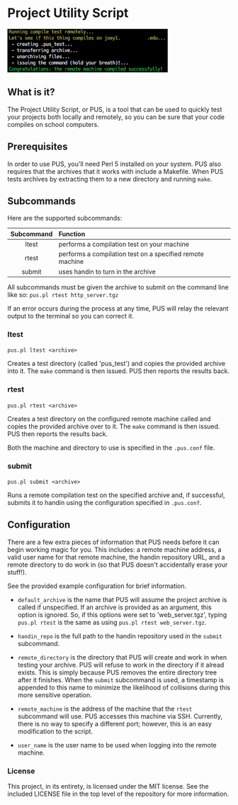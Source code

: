 # Project Utility Script

![PUS](https://github.com/mdclyburn/pus/raw/master/images/rtest.png "Running pus.pl rtest")

## What is it?

The Project Utility Script, or PUS, is a tool that can be used
to quickly test your projects both locally and remotely, so you
can be sure that your code compiles on school computers.

## Prerequisites

In order to use PUS, you'll need Perl 5 installed on your system.
PUS also requires that the archives that it works with include a Makefile.
When PUS tests archives by extracting them to a new directory and running `make`.

## Subcommands

Here are the supported subcommands:

| Subcommand | Function |
| :--------: | :------- |
| ltest      | performs a compilation test on your machine |
| rtest      | performs a compilation test on a specified remote machine |
| submit     | uses handin to turn in the archive |

All subcommands must be given the archive to submit on the
command line like so:
`pus.pl rtest http_server.tgz`

If an error occurs during the process at any time, PUS will relay
the relevant output to the terminal so you can correct it.

### ltest

`pus.pl ltest <archive>`

Creates a test directory (called 'pus_test') and copies the provided
archive into it. The `make` command is then issued. PUS then reports
the results back.

### rtest

`pus.pl rtest <archive>`

Creates a test directory on the configured remote machine called and
copies the provided archive over to it. The `make` command is then
issued. PUS then reports the results back.

Both the machine and directory to use is specified in the `.pus.conf` file.

### submit

`pus.pl submit <archive>`

Runs a remote compilation test on the specified archive and, if successful,
submits it to handin using the configuration specified in `.pus.conf`.

## Configuration

There are a few extra pieces of information that PUS needs before it can
begin working magic for you. This includes: a remote machine address, a
valid user name for that remote machine, the handin repository URL, and
a remote directory to do work in (so that PUS doesn't accidentally erase
your stuff!).

See the provided example configuration for brief information.

* `default_archive` is the name that PUS will assume the project archive is called if unspecified.
If an archive is provided as an argument, this option is ignored.
So, if this options were set to 'web_server.tgz', typing `pus.pl rtest` is the same as using `pus.pl rtest web_server.tgz`.

* `handin_repo` is the full path to the handin repository used in the `submit` subcommand.

* `remote_directory` is the directory that PUS will create and work in when testing your archive.
PUS will refuse to work in the directory if it alread exists.
This is simply because PUS removes the entire directory tree after it finishes.
When the `submit` subcommand is used, a timestamp is appended to this name to minimize the likelihood of collisions during this more sensitive operation.

* `remote_machine` is the address of the machine that the `rtest` subcommand will use.
PUS accesses this machine via SSH.
Currently, there is no way to specify a different port; however, this is an easy modification to the script.

* `user_name` is the user name to be used when logging into the remote machine.

### License

This project, in its entirety, is licensed under the MIT license. See the
included LICENSE file in the top level of the repository for more information.
